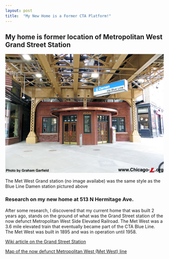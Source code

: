 ```yaml
---
layout: post
title:  "My New Home is a Former CTA Platform!"
---
```


## My home is former location of Metropolitan West Grand Street Station

![Blue Line Station @ North/Damen](media/damen-milwaukee92.jpg "Blue Line Station @ North/Damen")

The Met West Grand station (no image availabe) was the same style as the Blue Line Damen station pictured above

### Research on my new home at 513 N Hermitage Ave.

After some research, I discovered that my current home that was built 2 years ago, stands on the ground of what was the Grand Street station of the now defunct Metropolitan West Side Elevated Railroad. The Met West was a 3.6 mile elevated train that eventually became part of the CTA Blue Line. The Met West was built in 1895 and was in
operation until 1958.

[Wiki article on the Grand Street Station](https://en.wikipedia.org/wiki/Grand_station_(CTA_Logan_Square_branch)#:~:text=Grand%20was%20a%20rapid%20transit,service%20on%20May%206%2C%201895.)

[Map of the now defunct Metropolitan West (Met West) line](https://www.google.com/maps/d/viewer?hl=en&amp;gl=us&amp;ie=UTF8&amp;ptab=2&amp;oe=UTF8&amp;msa=0&amp;ll=41.8910404932203%2C-87.67032823551367&amp;spn=0.317372%2C0.508118&amp;z=18&amp;mid=1TfjR0R9GrR-LQE-DMl0W46yauB4)
